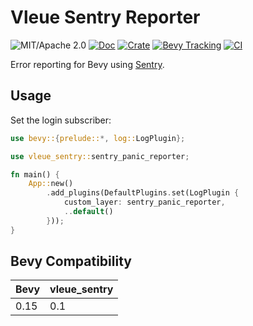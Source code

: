 # Vleue Sentry Reporter

![MIT/Apache 2.0](https://img.shields.io/badge/license-MIT%2FApache-blue.svg)
[![Doc](https://docs.rs/vleue_sentry/badge.svg)](https://docs.rs/vleue_sentry)
[![Crate](https://img.shields.io/crates/v/vleue_sentry.svg)](https://crates.io/crates/vleue_sentry)
[![Bevy Tracking](https://img.shields.io/badge/Bevy%20tracking-main-lightblue)](https://github.com/bevyengine/bevy/blob/main/docs/plugins_guidelines.md#main-branch-tracking)
[![CI](https://github.com/vleue/vleue_sentry/actions/workflows/ci.yml/badge.svg)](https://github.com/vleue/vleue_sentry/actions/workflows/ci.yml)

Error reporting for Bevy using [Sentry](https://sentry.io).

## Usage

Set the login subscriber:

```rust
use bevy::{prelude::*, log::LogPlugin};

use vleue_sentry::sentry_panic_reporter;

fn main() {
    App::new()
        .add_plugins(DefaultPlugins.set(LogPlugin {
            custom_layer: sentry_panic_reporter,
            ..default()
        }));
}
```


## Bevy Compatibility

|Bevy|vleue_sentry|
|---|---|
|0.15|0.1|
